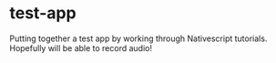 # test-app
Putting together a test app by working through Nativescript tutorials. Hopefully will be able to record audio!

